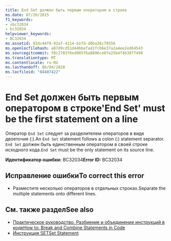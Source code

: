 ```yaml
---
title: End Set должен быть первым оператором в строке
ms.date: 07/20/2015
f1_keywords:
- vbc32034
- bc32034
helpviewer_keywords:
- BC32034
ms.assetid: 93dc44f9-92a7-4114-b1fd-d0ba36c79556
ms.openlocfilehash: a87d9cd51d44bbefad1fcb6e37a2a4ee2ed64543
ms.sourcegitcommit: f8c270376ed905f6a8896ce0fe25b4f4b38ff498
ms.translationtype: MT
ms.contentlocale: ru-RU
ms.lasthandoff: 06/04/2020
ms.locfileid: "84407422"
---
```

# <a name="end-set-must-be-the-first-statement-on-a-line"></a><span data-ttu-id="41227-102">End Set должен быть первым оператором в строке</span><span class="sxs-lookup"><span data-stu-id="41227-102">'End Set' must be the first statement on a line</span></span>
<span data-ttu-id="41227-103">Оператор `End Set` следует за разделителем операторов в виде двоеточия (:).</span><span class="sxs-lookup"><span data-stu-id="41227-103">An `End Set` statement follows a colon (:) statement separator.</span></span> <span data-ttu-id="41227-104">`End Set` должен быть единственным оператором в своей строке исходного кода.</span><span class="sxs-lookup"><span data-stu-id="41227-104">`End Set` must be the only statement on its source line.</span></span>  
  
 <span data-ttu-id="41227-105">**Идентификатор ошибки:** BC32034</span><span class="sxs-lookup"><span data-stu-id="41227-105">**Error ID:** BC32034</span></span>  
  
## <a name="to-correct-this-error"></a><span data-ttu-id="41227-106">Исправление ошибки</span><span class="sxs-lookup"><span data-stu-id="41227-106">To correct this error</span></span>  
  
- <span data-ttu-id="41227-107">Разместите несколько операторов в отдельных строках.</span><span class="sxs-lookup"><span data-stu-id="41227-107">Separate the multiple statements onto different lines.</span></span>  
  
## <a name="see-also"></a><span data-ttu-id="41227-108">См. также раздел</span><span class="sxs-lookup"><span data-stu-id="41227-108">See also</span></span>

- [<span data-ttu-id="41227-109">Практическое руководство. Разбиение и объединение инструкций в коде</span><span class="sxs-lookup"><span data-stu-id="41227-109">How to: Break and Combine Statements in Code</span></span>](../programming-guide/program-structure/how-to-break-and-combine-statements-in-code.md)
- [<span data-ttu-id="41227-110">Инструкция SET</span><span class="sxs-lookup"><span data-stu-id="41227-110">Set Statement</span></span>](../language-reference/statements/set-statement.md)
